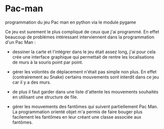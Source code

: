 # Pac-man
programmation du jeu Pac man en python via le module  pygame


Ce jeu est surement le plus compliqué de ceux que j'ai programmé. En effet beaucoup de problèmes
intéressant interviennent dans la programmation d'un Pac Man :

- dessiner la carte et l'intégrer dans le jeu était assez long, j'ai pour cela crée une interface
graphique qui permettait de rentre les localisations de murs à la souris point par point.

- gérer les volontés de déplacement n'était pas simple non plus. En effet (contrairement au Snake)
certains mouvements sont interdit dans ce jeu car il y a des murs. 

- de plus il faut garder dans une liste d'attente les mouvements souhaités en utilisant une
structure de file.

- gérer les mouvements des fantômes qui suivent partiellement Pac Man. La programmation orienté
objet m'a permis de faire bouger plus facilement les fantômes en leur créant une classe associée aux fantômes.
